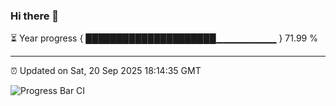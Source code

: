 ### Hi there 👋

⏳ Year progress { █████████████████████▁▁▁▁▁▁▁▁▁ } 71.99 %

---

⏰ Updated on Sat, 20 Sep 2025 18:14:35 GMT

![Progress Bar CI](https://github.com/code-lakshay/GitHub-Actions-Demo/workflows/Progress%20Bar%20CI/badge.svg)
